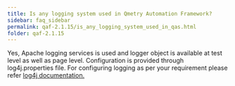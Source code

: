 ```yaml
---
title: Is any logging system used in Qmetry Automation Framework?
sidebar: faq_sidebar
permalink: qaf-2.1.15/is_any_logging_system_used_in_qas.html
folder: qaf-2.1.15
---
```



Yes, Apache logging services is used and logger object is available at test level as well as page level. Configuration is provided through log4j.properties file. For configuring logging as per your requirement please refer [log4j documentation.](http://logging.apache.org/log4j/1.2/manual.html)
